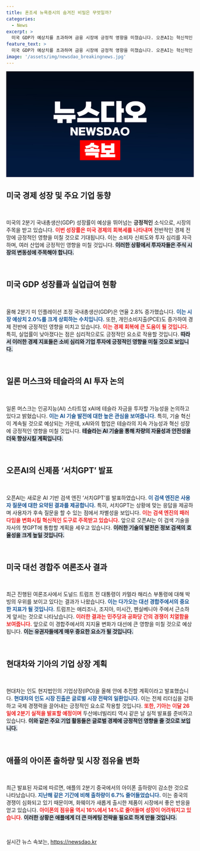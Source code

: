 ```yaml
---
title: 혼조세 뉴욕증시의 숨겨진 비밀은 무엇일까?
categories:
  - News
excerpt: >
  미국 GDP가 예상치를 초과하며 금융 시장에 긍정적 영향을 미쳤습니다. 오픈AI는 혁신적인 검색 엔진 서치GPT를 발표했고, 트럼프는 경합주에서 해리스에 근소한 우위를 보이며 대선 판세에 영향을 미칠 전망입니다.
feature_text: >
  미국 GDP가 예상치를 초과하며 금융 시장에 긍정적 영향을 미쳤습니다. 오픈AI는 혁신적인 검색 엔진 서치GPT를 발표했고, 트럼프는 경합주에서 해리스에 근소한 우위를 보이며 대선 판세에 영향을 미칠 전망입니다.
image: '/assets/img/newsdao_breakingnews.jpg'
---
```


<p><img src="/assets/img/newsdao_breakingnews.jpg" alt="pcversion 속보" /></p>

<h2 data-ke-size="size26">미국 경제 성장 및 주요 기업 동향</h2>

<p data-ke-size="size16">&nbsp;</p>

<p>미국의 2분기 국내총생산(GDP) 성장률이 예상을 뛰어넘는 <strong>긍정적인</strong> 소식으로, 시장의 주목을 받고 있습니다. <b><span style="color: #ee2323;">이번 성장률은 미국 경제의 회복세를 나타내며</span></b> 전반적인 경제 전망에 긍정적인 영향을 미칠 것으로 기대됩니다. 이는 소비자 신뢰도와 투자 심리를 자극하며, 여러 산업에 긍정적인 영향을 미칠 것입니다. <b><span style="background-color: #21538527;">이러한 상황에서 투자자들은 주식 시장의 변동성에 주목해야 합니다.</span></b></p>

<p data-ke-size="size16">&nbsp;</p>

<h2 data-ke-size="size26">미국 GDP 성장률과 실업급여 현황</h2>

<p data-ke-size="size16">&nbsp;</p>

<p>올해 2분기 미 인플레이션 조정 국내총생산(GDP)은 연율 2.8% 증가했습니다. <b><span style="color: #1a5490;">이는 시장 예상치 2.0%를 크게 상회하는 수치입니다.</span></b> 또한, 개인소비지출(PCE)도 증가하여 경제 전반에 긍정적인 영향을 미치고 있습니다. <b><span style="color: #ee2323;">이는 경제 회복에 큰 도움이 될 것입니다.</span></b> 특히, 실업률이 낮아졌다는 점은 심리적으로도 긍정적인 요소로 작용할 것입니다. <b><span style="background-color: #21538527;">따라서 이러한 경제 지표들은 소비 심리와 기업 투자에 긍정적인 영향을 미칠 것으로 보입니다.</span></b></p>

<p data-ke-size="size16">&nbsp;</p>

<h2 data-ke-size="size26">일론 머스크와 테슬라의 AI 투자 논의</h2>

<p data-ke-size="size16">&nbsp;</p>

<p>일론 머스크는 인공지능(AI) 스타트업 xAI에 테슬라 자금을 투자할 가능성을 논의하고 있다고 밝혔습니다. <b><span style="color: #1a5490;">이는 AI 기술 발전에 대한 높은 관심을 보여줍니다.</span></b> 특히, 기술 혁신이 계속될 것으로 예상되는 가운데, xAI와의 협업은 테슬라의            지속 가능성과 혁신 성장에 긍정적인 영향을 미칠 것입니다. <b><span style="background-color: #21538527;">테슬라는 AI 기술을 통해 차량의 자율성과 안전성을 더욱 향상시킬 계획입니다.</span></b></p>

<p data-ke-size="size16">&nbsp;</p>

<h2 data-ke-size="size26">오픈AI의 신제품 ‘서치GPT’ 발표</h2>

<p data-ke-size="size16">&nbsp;</p>

<p>오픈AI는 새로운 AI 기반 검색 엔진 ‘서치GPT’를 발표하였습니다. <b><span style="color: #1a5490;">이 검색 엔진은 사용자 질문에 대한 요약된 결과를 제공합니다.</span></b> 특히, 서치GPT는 상황에 맞는 응답을 제공하며 사용자가 후속 질문을 할 수 있는 점에서 차별성을 보입니다. <b><span style="color: #ee2323;">이는 검색 엔진의 패러다임을 변화시킬 혁신적인 도구로 주목받고 있습니다.</span></b> 앞으로 오픈AI는 이 검색 기술을 자사의 챗GPT에 통합할 계획을 세우고 있습니다. <b><span style="background-color: #21538527;">이러한 기술의 발전은 정보 검색의 효율성을 크게 높일 것입니다.</span></b></p>

<p data-ke-size="size16">&nbsp;</p>

<h2 data-ke-size="size26">미국 대선 경합주 여론조사 결과</h2>

<p data-ke-size="size16">&nbsp;</p>

<p>최근 진행된 여론조사에서 도널드 트럼프 전 대통령이 카멀라 해리스 부통령에 대해 박빙의 우위를 보이고 있다는 결과가 나왔습니다. <b><span style="color: #1a5490;">이는 다가오는 대선 경합주에서의 중요한 지표가 될 것입니다.</span></b> 트럼프는 애리조나, 조지아, 미시간, 펜실베니아 주에서 근소하게 앞서는 것으로 나타났습니다. <b><span style="color: #ee2323;">이러한 결과는 민주당과 공화당 간의 경쟁이 치열함을 보여줍니다.</span></b> 앞으로 이 경합주에서의 지지율 변화가 대선에 큰 영향을 미칠 것으로 예상됩니다. <b><span style="background-color: #21538527;">이는 유권자들에게 매우 중요한 요소가 될 것입니다.</span></b></p>

<p data-ke-size="size16">&nbsp;</p>

<h2 data-ke-size="size26">현대차와 기아의 기업 상장 계획</h2>

<p data-ke-size="size16">&nbsp;</p>

<p>현대차는 인도 현지법인의 기업상장(IPO)을 올해 안에 추진할 계획이라고 발표했습니다. <b><span style="color: #1a5490;">현대차의 인도 시장 진출은 글로벌 시장 전략의 일환입니다.</span></b> 이는 전체 리더십을 강화하고 국제 경쟁력을 끌어내는 긍정적인 요소로 작용할 것입니다. <b><span style="color: #ee2323;">또한, 기아는 이달 26일에 2분기 실적을 발표할 예정이며</span></b> 두산에너빌리티 역시 같은 날 실적 발표를 준비하고 있습니다. <b><span style="background-color: #21538527;">이와 같은 주요 기업 활동들은 글로벌 경제에 긍정적인 영향을 줄 것으로 보입니다.</span></b></p>

<p data-ke-size="size16">&nbsp;</p>

<h2 data-ke-size="size26">애플의 아이폰 출하량 및 시장 점유율 변화</h2>

<p data-ke-size="size16">&nbsp;</p>

<p>최근 발표된 자료에 따르면, 애플의 2분기 중국에서의 아이폰 출하량이 감소한 것으로 나타났습니다. <b><span style="color: #1a5490;">지난해 같은 기간에 비해 출하량이 6.7% 줄어들었습니다.</span></b> 이는 중국의 경쟁이 심화되고 있기 때문이며, 화웨이가 새롭게 출시한 제품이 시장에서 좋은 반응을 얻고 있습니다. <b><span style="color: #ee2323;">아이폰의 점유율 역시 16%에서 14%로 줄어들며 성장이 어려워지고 있습니다.</span></b> <b><span style="background-color: #21538527;">이러한 상황은 애플에게 더 큰 마케팅 전략을 필요로 하게 만들 것입니다.</span></b></p>

<p data-ke-size="size16">&nbsp;</p>
실시간 뉴스 속보는, <a href="https://newsdao.kr" rel="dofollow">https://newsdao.kr</a>


